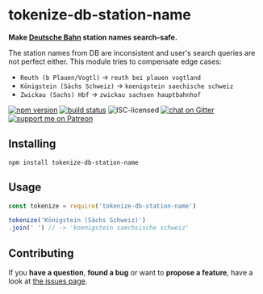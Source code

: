 # tokenize-db-station-name

**Make [Deutsche Bahn](https://en.wikipedia.org/wiki/Deutsche_Bahn) station names search-safe.**

The station names from DB are inconsistent and user's search queries are not perfect either. This module tries to compensate edge cases:

- `Reuth (b Plauen/Vogtl)` -> `reuth bei plauen vogtland`
- `Königstein (Sächs Schweiz)` -> `koenigstein saechische schweiz`
- `Zwickau (Sachs) Hbf` -> `zwickau sachsen hauptbahnhof`

[![npm version](https://img.shields.io/npm/v/tokenize-db-station-name.svg)](https://www.npmjs.com/package/tokenize-db-station-name)
[![build status](https://img.shields.io/travis/derhuerst/tokenize-db-station-name.svg)](https://travis-ci.org/derhuerst/tokenize-db-station-name)
![ISC-licensed](https://img.shields.io/github/license/derhuerst/tokenize-db-station-name.svg)
[![chat on Gitter](https://badges.gitter.im/derhuerst/vbb-rest.svg)](https://gitter.im/derhuerst)
[![support me on Patreon](https://img.shields.io/badge/support%20me-on%20patreon-fa7664.svg)](https://patreon.com/derhuerst)


## Installing

```shell
npm install tokenize-db-station-name
```


## Usage

```js
const tokenize = require('tokenize-db-station-name')

tokenize('Königstein (Sächs Schweiz)')
.join(' ') // -> 'koenigstein saechsische schweiz'
```


## Contributing

If you **have a question**, **found a bug** or want to **propose a feature**, have a look at [the issues page](https://github.com/derhuerst/tokenize-db-station-name/issues).
